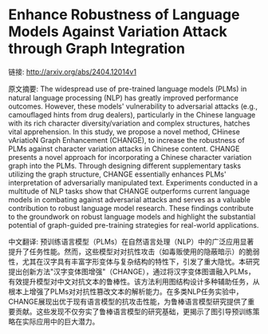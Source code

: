 # Enhance Robustness of Language Models Against Variation Attack through Graph Integration

链接: http://arxiv.org/abs/2404.12014v1

原文摘要:
The widespread use of pre-trained language models (PLMs) in natural language
processing (NLP) has greatly improved performance outcomes. However, these
models' vulnerability to adversarial attacks (e.g., camouflaged hints from drug
dealers), particularly in the Chinese language with its rich character
diversity/variation and complex structures, hatches vital apprehension. In this
study, we propose a novel method, CHinese vAriatioN Graph Enhancement (CHANGE),
to increase the robustness of PLMs against character variation attacks in
Chinese content. CHANGE presents a novel approach for incorporating a Chinese
character variation graph into the PLMs. Through designing different
supplementary tasks utilizing the graph structure, CHANGE essentially enhances
PLMs' interpretation of adversarially manipulated text. Experiments conducted
in a multitude of NLP tasks show that CHANGE outperforms current language
models in combating against adversarial attacks and serves as a valuable
contribution to robust language model research. These findings contribute to
the groundwork on robust language models and highlight the substantial
potential of graph-guided pre-training strategies for real-world applications.

中文翻译:
预训练语言模型（PLMs）在自然语言处理（NLP）中的广泛应用显著提升了任务性能。然而，这些模型对对抗性攻击（如毒贩使用的隐蔽暗示）的脆弱性，尤其在汉字具有丰富字形变体与复杂结构的特性下，引发了重大隐忧。本研究提出创新方法"汉字变体图增强"（CHANGE），通过将汉字变体图谱融入PLMs，有效提升模型对中文对抗文本的鲁棒性。该方法利用图结构设计多种辅助任务，从根本上增强了PLMs对对抗性篡改文本的解析能力。在多类NLP任务实验中，CHANGE展现出优于现有语言模型的抗攻击性能，为鲁棒语言模型研究提供了重要贡献。这些发现不仅夯实了鲁棒语言模型的研究基础，更揭示了图引导预训练策略在实际应用中的巨大潜力。
